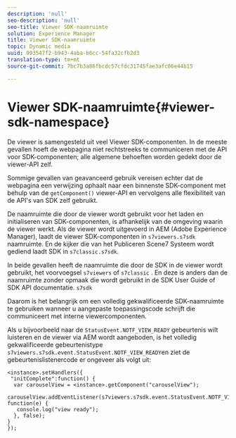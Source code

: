 ```yaml
---
description: 'null'
seo-description: 'null'
seo-title: Viewer SDK-naamruimte
solution: Experience Manager
title: Viewer SDK-naamruimte
topic: Dynamic media
uuid: 993547f2-b943-4aba-b6cc-54fa32cfb2d3
translation-type: tm+mt
source-git-commit: 7bc7b3a86fbcdc57cfdc31745fae3afc06e44b15

---
```



# Viewer SDK-naamruimte{#viewer-sdk-namespace}

De viewer is samengesteld uit veel Viewer SDK-componenten. In de meeste gevallen hoeft de webpagina niet rechtstreeks te communiceren met de API voor SDK-componenten; alle algemene behoeften worden gedekt door de viewer-API zelf.

Sommige gevallen van geavanceerd gebruik vereisen echter dat de webpagina een verwijzing ophaalt naar een binnenste SDK-component met behulp van de `getComponent()` viewer-API en vervolgens alle flexibiliteit van de API&#39;s van SDK zelf gebruikt.

De naamruimte die door de viewer wordt gebruikt voor het laden en initialiseren van SDK-componenten, is afhankelijk van de omgeving waarin de viewer werkt. Als de viewer wordt uitgevoerd in AEM (Adobe Experience Manager), laadt de viewer SDK-componenten in `s7viewers.s7sdk` naamruimte. En de kijker die van het Publiceren Scene7 Systeem wordt gediend laadt SDK in `s7classic.s7sdk`.

In beide gevallen heeft de naamruimte die door de SDK in de viewer wordt gebruikt, het voorvoegsel `s7viewers` of `s7classic` . En deze is anders dan de naamruimte zonder opmaak die wordt gebruikt in de SDK User Guide of SDK API documentatie. `s7sdk`

Daarom is het belangrijk om een volledig gekwalificeerde SDK-naamruimte te gebruiken wanneer u aangepaste toepassingscode schrijft die communiceert met interne viewercomponenten.

Als u bijvoorbeeld naar de `StatusEvent.NOTF_VIEW_READY` gebeurtenis wilt luisteren en de viewer via AEM wordt aangeboden, is het volledig gekwalificeerde gebeurtenistype `s7viewers.s7sdk.event.StatusEvent.NOTF_VIEW_READY`en ziet de gebeurtenislistenercode er ongeveer als volgt uit:

```
<instance>.setHandlers({ 
 "initComplete":function() { 
  var carouselView = <instance>.getComponent("carouselView"); 
   carouselView.addEventListener(s7viewers.s7sdk.event.StatusEvent.NOTF_VIEW_READY, function(e) { 
   console.log("view ready"); 
  }, false); 
} 
});
```

